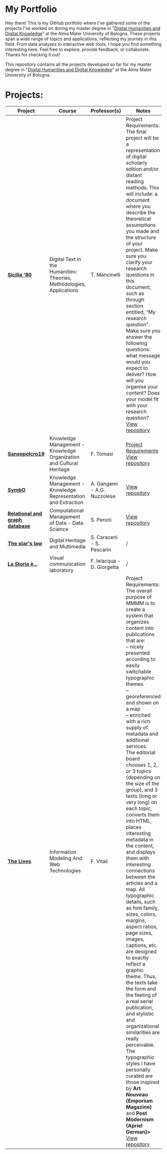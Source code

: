 # My Portfolio


Hey there! This is my GitHub portfolio where I've gathered some of the projects I've worked on during my master degree in "[Digital Humanities and Digital Knowledge](https://corsi.unibo.it/2cycle/DigitalHumanitiesKnowledge)" at the Alma Mater University of Bologna. These projects span a wide range of topics and applications, reflecting my journey in this field. From data analyses to interactive web tools, I hope you find something interesting here. Feel free to explore, provide feedback, or collaborate. Thanks for checking it out!



This repository contains all the projects developed so far for my master degree in "[Digital Humanities and Digital Knowledge](https://corsi.unibo.it/2cycle/DigitalHumanitiesKnowledge)" at the Alma Mater University of Bologna. 

# Projects:
|**Project**|**Course**|**Professor(s)**|**Notes**
|---|---|---|---|
|**[Sicilia '80 ](https://giorgimariachiara.github.io/DTTH/index.html)**|Digital Text in the Humanities: Theories, Methodologies, Applications|T. Mancinelli|Project Requirements: The final project will be a representation of digital scholarly edition and/or distant reading methods. This will include: a document where you describe the theoretical assumptions you made and the structure of your project. Make sure you clarify your research questions in this document, such as through section entitled, “My research question”. Make sure you answer the following questions: what message would you expect to deliver? How will you organise your content? Does your model fit with your research question? [View repository](https://github.com/giorgimariachiara/DTTH) 
|**[Sansepolcro19](https://sansepolcro19.github.io/korganization//)**|Knowledge Management - Knowledge Organization and Cultural Heritage|F. Tomasi|[Project Requirements](SanSepolcro19Requirements.pdf) <br> [View repository](https://github.com/sansepolcro19/korganization)
|**[SymbO](https://giorgimariachiara.github.io/KRKE/index.html)**|   Knowledge Management - Knowledge Representation and Extraction|A. Gangemi - A.G. Nuzzolese|[View repository](https://github.com/giorgimariachiara/KRKE) 
|**[Relational and graph database](https://github.com/ljutach/Ed-Edd-n-Eddie/blob/main/jupyternotebook./DatascienceJupyternotebook.ipynb)**|Computational Management of Data - Data Science|S. Peroni|[View repository](https://github.com/ljutach/Ed-Edd-n-Eddie)
|**[The star's law](https://github.com/elizastuglik/Thestarslaw)**|Digital Heritage and Multimedia|S. Caraceni - S.  Pescarin|/
|**[La Storia è...](https://github.com/giorgimariachiara/Lastoria.git)**|Visual communication laboratory|F. Ielacqua - D. Giorgetta|/
|**[The Lives](https://giorgimariachiara.github.io/TheLivesOf/index.html)**|Information Modeling And Web Technologies|F. Vitali|Project Requirements: The overall purpose of MMMM is to create a system that organizes content into publications that are: <br>– nicely presented according to easily switchable typographic themes <br> – georeferenced and shown on a map <br> – enriched with a rich supply of metadata and additional services. <br> The editorial board chooses 1, 2, or 3 topics (depending on the size of the group), and 3 texts (long or very long) on each topic, converts them into HTML, places interesting metadata in the content, and displays them with interesting connections between the articles and a map. All typographic details, such as font family, sizes, colors, margins, aspect ratios, page sizes, images, captions, etc. are designed to exactly reflect a graphic theme. Thus, the texts take the form and the feeling of a real serial publication, and stylistic and organizational similarities are really perceivable. <br> The typographic styles I have personally curated are those inspired by **Art Nouveau (Emporium Magazine)** and  **Post Modernism (Apriel German)>** [View repository](https://github.com/giorgimariachiara/TheLivesOf)






